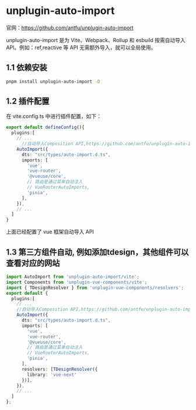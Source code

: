 # unplugin-auto-import

官网：<https://github.com/antfu/unplugin-auto-import>

unplugin-auto-import 是为 Vite、Webpack、Rollup 和 esbuild 按需自动导入 API。例如：ref,reactive 等 API 无需额外导入，就可以全局使用。

## 1.1 依赖安装

```sh
pnpm install unplugin-auto-import -D
```

## 1.2 插件配置

在 vite.config.ts 中进行插件配置，如下：

```ts
export default defineConfig(){
  plugins:[
    // ...
      //自动导入Composition API,https://github.com/antfu/unplugin-auto-import
    AutoImport({
      dts: "src/types/auto-import.d.ts",
      imports: [
        'vue',
        'vue-router',
        '@vueuse/core',
        // 路由是通过菜单自动注入
        // VueRouterAutoImports,
        'pinia',
      ],
    }),
    // ...
  ]
}
```

上面已经配置了 vue 框架自动导入 API

## 1.3 第三方组件自动, 例如添加tdesign，其他组件可以查看对应的网站

```ts
import AutoImport from 'unplugin-auto-import/vite';
import Components from 'unplugin-vue-components/vite';
import { TDesignResolver } from 'unplugin-vue-components/resolvers';
export default {
  plugins:[
    // ...
    //自动导入Composition API,https://github.com/antfu/unplugin-auto-import
    AutoImport({
      dts: "src/types/auto-import.d.ts",
      imports: [
        'vue',
        'vue-router',
        '@vueuse/core',
        // 路由是通过菜单自动注入
        // VueRouterAutoImports,
        'pinia',
      ],
      resolvers: [TDesignResolver({
        library: 'vue-next'
      })],
    }),
    // ...
  ]
};
```
